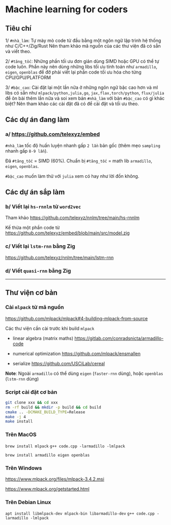 # Machine learning for coders

## Tiêu chí

1/ `#nhà_làm`: Tự mày mò code từ đầu bằng một ngôn ngữ lập trình hệ thống như C/C++/Zig/Rust
   Nên tham khảo mã nguồn của các thư viện đã có sẵn và viết theo.

2/ `#tăng_tốc`: Những phần tối ưu đơn giản dùng SIMD hoặc GPU có thể tự code luôn.
   Phần này nên dùng những libs tối ưu tính toán như `armadillo`, `eigen`, `openblas` để đỡ phải viết lại phần code tối ưu hóa cho từng CPU/GPU/PLATFORM

3/ `#bậc_cao`: Cài đặt lại một lần nữa ở những ngôn ngữ bậc cao hơn và ml libs có sẵn như `mlpack/python,julia,go`, `jax,flax,torch/python`, `flux/julia` để ôn bài thêm lần nữa và soi xem bản `#nhà_làm` với bản `#bậc_cao` có gì khác biệt?
   Nên tham khảo các cài đặt đã có để cài đặt và tối ưu theo.

## Các dự án đang làm

### a/ https://github.com/telexyz/embed

`#nhà_làm` tốc độ huấn luyện nhanh gấp `2 lần` bản gốc (thêm mẹo `sampling` nhanh gấp `8-9 lần`).

Đã `#tăng_tốc` = SIMD (60%).
Chuẩn bị `#tăng_tốc` = math lib `armadillo`, `eigen`, `openblas`.

`#bậc_cao` muốn làm thử với `julia` xem có hay như lời đồn không.


## Các dự án sắp làm

### b/ Viết lại `hs-rnnlm` từ `word2vec`

Tham khảo https://github.com/telexyz/nnlm/tree/main/hs-rnnlm

Kế thừa một phần code từ https://github.com/telexyz/embed/blob/main/src/model.zig


### c/ Viết lại `lstm-rnn` bằng Zig
https://github.com/telexyz/nnlm/tree/main/lstm-rnn


### d/ Viết `quasi-rnn` bằng Zig


- - -


## Thư viện cơ bản

### Cài `mlpack` từ mã nguồn

https://github.com/mlpack/mlpack#4-building-mlpack-from-source

Các thư viện cần cài trước khi build `mlpack`

* linear algebra (matrix maths)
  https://gitlab.com/conradsnicta/armadillo-code

* numerical optimization
  https://github.com/mlpack/ensmallen

* serialize
  https://github.com/USCiLab/cereal


__Note__: Ngoài `armadillo` có thể dùng `eigen` (`faster-rnn` dùng), hoặc `openblas` (`lstm-rnn` dùng)

### Script cài đặt cơ bản
```sh
git clone xxx && cd xxx
rm -rf build && mkdir -p build && cd build
cmake .. -DCMAKE_BUILD_TYPE=Release
make -j 4
make install
```

### Trên MacOS

`brew install mlpack`
`g++ code.cpp -larmadillo -lmlpack`


`brew install armadillo eigen openblas`

### Trên Windows

https://www.mlpack.org/files/mlpack-3.4.2.msi

https://www.mlpack.org/getstarted.html

### Trên Debian Linux

`apt install libmlpack-dev mlpack-bin libarmadillo-dev`
`g++ code.cpp -larmadillo -lmlpack`